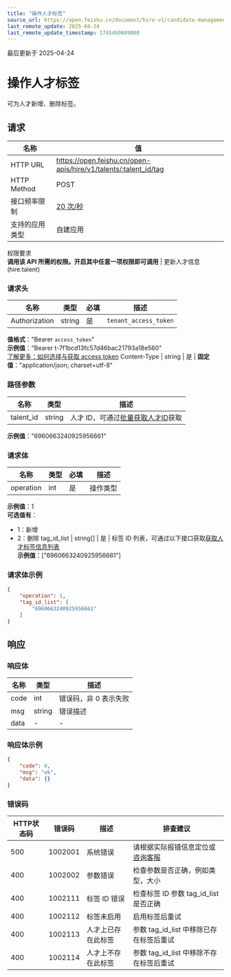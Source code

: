 ```yaml
---
title: "操作人才标签"
source_url: https://open.feishu.cn/document/hire-v1/candidate-management/talent/tag
last_remote_update: 2025-04-24
last_remote_update_timestamp: 1745460689000
---
```

最后更新于 2025-04-24

# 操作人才标签

可为人才新增、删除标签。

## 请求
名称 | 值
---|---
HTTP URL | https://open.feishu.cn/open-apis/hire/v1/talents/:talent_id/tag
HTTP Method | POST
接口频率限制 | [20 次/秒](https://open.feishu.cn/document/ukTMukTMukTM/uUzN04SN3QjL1cDN)
支持的应用类型 | 自建应用
权限要求  
            **调用该 API 所需的权限。开启其中任意一项权限即可调用** | 更新人才信息(hire:talent)

### 请求头

名称 | 类型 | 必填 | 描述
--- | --- | --- | ---
Authorization | string | 是 | `tenant_access_token`  
**值格式**："Bearer `access_token`"  
**示例值**："Bearer t-7f1bcd13fc57d46bac21793a18e560"  
[了解更多：如何选择与获取 access token](https://open.feishu.cn/document/uAjLw4CM/ugTN1YjL4UTN24CO1UjN/trouble-shooting/how-to-choose-which-type-of-token-to-use)
Content-Type | string | 是 | **固定值**："application/json; charset=utf-8"

### 路径参数

名称 | 类型 | 描述
--- | --- | ---
talent_id | string | 人才 ID，可通过[批量获取人才ID](https://open.feishu.cn/document/ukTMukTMukTM/uMzM1YjLzMTN24yMzUjN/hire-v1/talent/batch_get_id)获取  
**示例值**："6960663240925956661"

### 请求体

名称 | 类型 | 必填 | 描述
--- | --- | --- | ---
operation | int | 是 | 操作类型  
**示例值**：1  
**可选值有**：  
- 1：新增  
- 2：删除
tag_id_list | string\[\] | 是 | 标签 ID 列表，可通过以下接口获取[获取人才标签信息列表](https://open.feishu.cn/document/ukTMukTMukTM/uMzM1YjLzMTN24yMzUjN/hire-v1/talent_tag/list)  
**示例值**：["6960663240925956661"]

### 请求体示例
```json
{
    "operation": 1,
    "tag_id_list": [
        "6960663240925956661"
    ]
}
```

## 响应

### 响应体

名称 | 类型 | 描述
--- | --- | ---
code | int | 错误码，非 0 表示失败
msg | string | 错误描述
data | \- | \-

### 响应体示例
```json
{
    "code": 0,
    "msg": "ok",
    "data": {}
}
```

### 错误码

HTTP状态码 | 错误码 | 描述 | 排查建议
--- | --- | --- | ---
500 | 1002001 | 系统错误 | 请根据实际报错信息定位或[咨询客服](https://applink.feishu.cn/client/helpdesk/open?id=6626260912531570952&extra=%7B%22channel%22:14,%22created_at%22:1614493146,%22scenario_id%22:6885151765134622721,%22signature%22:%22ca94c408b966dc1de2083e5bbcd418294c146e98%22%7D)
400 | 1002002 | 参数错误 | 检查参数是否正确，例如类型，大小
400 | 1002111 | 标签 ID 错误 | 检查标签 ID 参数 tag_id_list 是否正确
400 | 1002112 | 标签未启用 | 启用标签后重试
400 | 1002113 | 人才上已存在此标签 | 参数 tag_id_list 中移除已存在标签后重试
400 | 1002114 | 人才上不存在此标签 | 参数 tag_id_list 中移除不存在标签后重试
